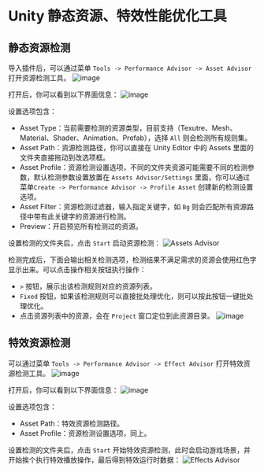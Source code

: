 # Unity 静态资源、特效性能优化工具

## 静态资源检测

导入插件后，可以通过菜单 `Tools -> Performance Advisor -> Asset Advisor` 打开资源检测⼯具。
![image](https://user-images.githubusercontent.com/5871485/149739510-8a233b3d-9d3c-492a-814b-eb91dcb8350e.png)

打开后，你可以看到以下界面信息：
![image](https://user-images.githubusercontent.com/5871485/149739649-086d0017-fa8b-4e71-ba2a-1bdc1b424635.png)

设置选项包含：
- Asset Type：当前需要检测的资源类型，目前支持（Texutre、Mesh、Material、Shader、Animation、Prefab），选择 `All` 则会检测所有规则集。
- Asset Path：资源检测路径，你可以直接在 Unity Editor 中的 Assets 里面的文件夹直接拖动到改选项框。
- Asset Profile：资源检测设置选项，不同的文件夹资源可能需要不同的检测参数，默认检测参数设置放置在 `Assets Advisor/Settings` 里面，你可以通过菜单`Create -> Performance Advisor -> Profile Asset` 创建新的检测设置选项。
- Asset Filter：资源检测过滤器，输入指定关键字，如 `Bg` 则会匹配所有资源路径中带有此关键字的资源进行检测。
- Preview：开启预览所有检测过的资源。

设置检测的文件夹后，点击 `Start` 启动资源检测：
![Assets Advisor](https://user-images.githubusercontent.com/5871485/149765207-be224d88-8ad4-4d0e-8d26-524ba687b073.gif)

检测完成后，下面会输出相关检测选项，检测结果不满足需求的资源会使用红色字显示出来。可以点击操作相关按钮执行操作：
- `>` 按钮，展示出该检测规则对应的资源列表。
- `Fixed` 按钮，如果该检测规则可以直接批处理优化，则可以按此按钮一键批处理优化。
- 点击资源列表中的资源，会在 `Project` 窗口定位到此资源目录。
![image](https://user-images.githubusercontent.com/5871485/149765583-92c6cd17-c0e0-4705-a4ed-482994de2585.png)

## 特效资源检测

可以通过菜单 `Tools -> Performance Advisor -> Effect Advisor` 打开特效资源检测工具。
![image](https://user-images.githubusercontent.com/5871485/149765934-ea2e50c4-d8b0-498f-b7eb-bf803b42f10a.png)

打开后，你可以看到以下界面信息：
![image](https://user-images.githubusercontent.com/5871485/149766226-3d561911-15ec-45b9-9efc-a6999ce585ff.png)

设置选项包含：
- Asset Path：特效资源检测路径。
- Asset Profile：资源检测设置选项，同上。

设置检测的文件夹后，点击 `Start` 开始特效资源检测，此时会启动游戏场景，并开始挨个执行特效播放操作，最后得到特效运行时数据：
![Effects Advisor](https://user-images.githubusercontent.com/5871485/149766779-9b6b04d6-e909-412e-93c6-4e579cc7c852.gif)


